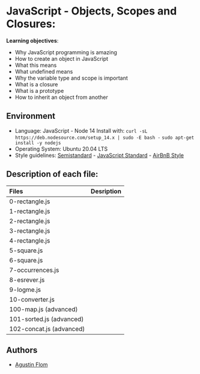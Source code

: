 # JavaScript - Objects, Scopes and Closures:

**Learning objectives**:

* Why JavaScript programming is amazing
* How to create an object in JavaScript
* What this means
* What undefined means
* Why the variable type and scope is important
* What is a closure
* What is a prototype
* How to inherit an object from another

## Environment

* Language: JavaScript - Node 14
Install with:
```curl -sL https://deb.nodesource.com/setup_14.x | sudo -E bash -```
```sudo apt-get install -y nodejs```
* Operating System: Ubuntu 20.04 LTS
* Style guidelines: [Semistandard](https://github.com/standard/semistandard) - [JavaScript Standard](https://standardjs.com/rules.html) - [AirBnB Style](https://github.com/airbnb/javascript)

## Description of each file:

| Files          |Desription
|:----------------|:-------------------------------:|
| 0-rectangle.js|
| 1-rectangle.js|
| 2-rectangle.js|
| 3-rectangle.js|
| 4-rectangle.js|
| 5-square.js|
| 6-square.js|
| 7-occurrences.js|
| 8-esrever.js|
| 9-logme.js|
| 10-converter.js|
| 100-map.js (advanced)|
| 101-sorted.js (advanced)|
| 102-concat.js (advanced)|

## Authors

* [Agustin Flom](https://github.com/agusfl)
